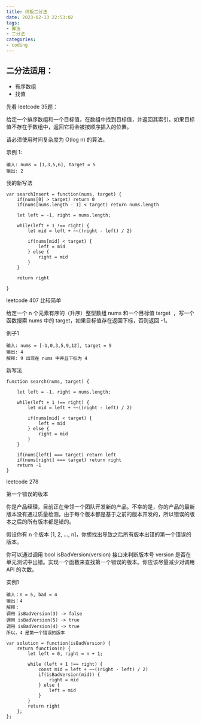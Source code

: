 ```yaml
---
title: 终极二分法
date: 2023-02-13 22:53:02
tags:
- 算法
- 二分法
categories:
- coding 
---
```



## 二分法适用：
- 有序数组
- 找值

先看 leetcode 35题：


给定一个排序数组和一个目标值，在数组中找到目标值，并返回其索引。如果目标值不存在于数组中，返回它将会被按顺序插入的位置。

请必须使用时间复杂度为 O(log n) 的算法。

示例 1:

```
输入: nums = [1,3,5,6], target = 5
输出: 2
```

我的新写法

```
var searchInsert = function(nums, target) {
    if(nums[0] > target) return 0
    if(nums[nums.length - 1] < target) return nums.length

    let left = -1, right = nums.length;

    while(left + 1 !== right) {
        let mid = left + ~~((right - left) / 2)

        if(nums[mid] < target) {
            left = mid
        } else {
            right = mid
        }
    }

    return right

}
```



leetcode 407 比较简单

给定一个 n 个元素有序的（升序）整型数组 nums 和一个目标值 target  ，写一个函数搜索 nums 中的 target，如果目标值存在返回下标，否则返回 -1。

例子1
```
输入: nums = [-1,0,3,5,9,12], target = 9
输出: 4
解释: 9 出现在 nums 中并且下标为 4
```

新写法
```
function search(nums, target) {

    let left = -1, right = nums.length;

    while(left + 1 !== right) {
        let mid = left + ~~((right - left) / 2)

        if(nums[mid] < target) {
            left = mid
        } else {
            right = mid
        }
    }

    if(nums[left] === target) return left
    if(nums[right] === target) return right
    return -1
}
```


leetcode 278

第一个错误的版本

你是产品经理，目前正在带领一个团队开发新的产品。不幸的是，你的产品的最新版本没有通过质量检测。由于每个版本都是基于之前的版本开发的，所以错误的版本之后的所有版本都是错的。

假设你有 n 个版本 [1, 2, ..., n]，你想找出导致之后所有版本出错的第一个错误的版本。

你可以通过调用 bool isBadVersion(version) 接口来判断版本号 version 是否在单元测试中出错。实现一个函数来查找第一个错误的版本。你应该尽量减少对调用 API 的次数。


实例1

```
输入：n = 5, bad = 4
输出：4
解释：
调用 isBadVersion(3) -> false 
调用 isBadVersion(5) -> true 
调用 isBadVersion(4) -> true
所以，4 是第一个错误的版本
```

```
var solution = function(isBadVersion) {
    return function(n) {
        let left = 0, right = n + 1;

        while (left + 1 !== right) {
            const mid = left + ~~((right - left) / 2)
            if(isBadVersion(mid)) {
                right = mid
            } else {
                left = mid
            }
        }
        return right
    };
};
```